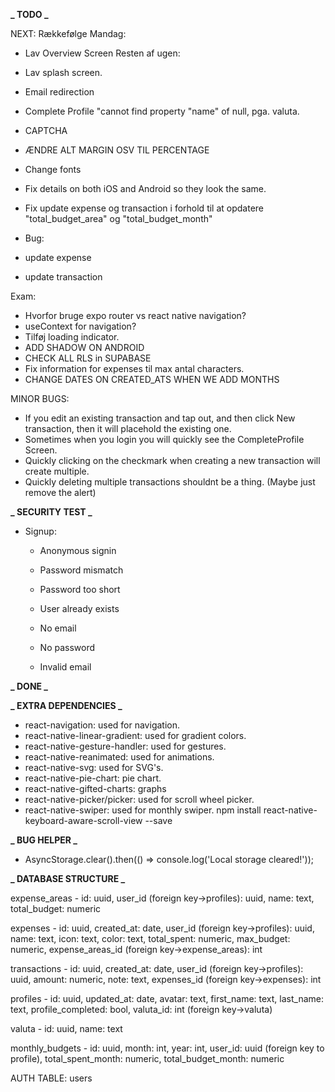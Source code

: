 **_ TODO _**

NEXT: Rækkefølge Mandag:

-  Lav Overview Screen Resten af ugen:
-  Lav splash screen.
-  Email redirection
-  Complete Profile "cannot find property "name" of null, pga. valuta.
-  CAPTCHA
-  ÆNDRE ALT MARGIN OSV TIL PERCENTAGE
-  Change fonts
-  Fix details on both iOS and Android so they look the same.
-  Fix update expense og transaction i forhold til at opdatere "total_budget_area" og "total_budget_month"

-  Bug:
-  update expense
-  update transaction

Exam:

-  Hvorfor bruge expo router vs react native navigation?
-  useContext for navigation?
-  Tilføj loading indicator.
-  ADD SHADOW ON ANDROID
-  CHECK ALL RLS in SUPABASE
-  Fix information for expenses til max antal characters.
-  CHANGE DATES ON CREATED_ATS WHEN WE ADD MONTHS

MINOR BUGS:

-  If you edit an existing transaction and tap out, and then click New transaction, then it will placehold the existing one.
-  Sometimes when you login you will quickly see the CompleteProfile Screen.
-  Quickly clicking on the checkmark when creating a new transaction will create multiple.
-  Quickly deleting multiple transactions shouldnt be a thing. (Maybe just remove the alert)

**_ SECURITY TEST _**

-  Signup:

   -  Anonymous signin
   -  Password mismatch
   -  Password too short
   -  User already exists

   -  No email
   -  No password
   -  Invalid email

**_ DONE _**

**_ EXTRA DEPENDENCIES _**

-  react-navigation: used for navigation.
-  react-native-linear-gradient: used for gradient colors.
-  react-native-gesture-handler: used for gestures.
-  react-native-reanimated: used for animations.
-  react-native-svg: used for SVG's.
-  react-native-pie-chart: pie chart.
-  react-native-gifted-charts: graphs
-  react-native-picker/picker: used for scroll wheel picker.
-  react-native-swiper: used for monthly swiper. npm install react-native-keyboard-aware-scroll-view --save

**_ BUG HELPER _**

-  AsyncStorage.clear().then(() => console.log('Local storage cleared!'));

**_ DATABASE STRUCTURE _**

expense_areas - id: uuid, user_id (foreign key->profiles): uuid, name: text, total_budget: numeric

expenses - id: uuid, created_at: date, user_id (foreign key->profiles): uuid, name: text, icon: text, color: text, total_spent: numeric, max_budget: numeric, expense_areas_id (foreign key->expense_areas): int

transactions - id: uuid, created_at: date, user_id (foreign key->profiles): uuid, amount: numeric, note: text, expenses_id (foreign key->expenses): int

profiles - id: uuid, updated_at: date, avatar: text, first_name: text, last_name: text, profile_completed: bool, valuta_id: int (foreign key->valuta)

valuta - id: uuid, name: text

monthly_budgets - id: uuid, month: int, year: int, user_id: uuid (foreign key to profile), total_spent_month: numeric, total_budget_month: numeric

AUTH TABLE: users
